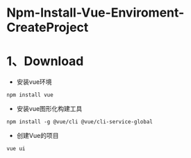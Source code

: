 # Npm-Install-Vue-Enviroment-CreateProject

# 1、Download

- 安装vue环境

```shell
npm install vue  
```

- 安装vue图形化构建工具

```shell
npm install -g @vue/cli @vue/cli-service-global
```

- 创建Vue的项目

```shell
vue ui
```

